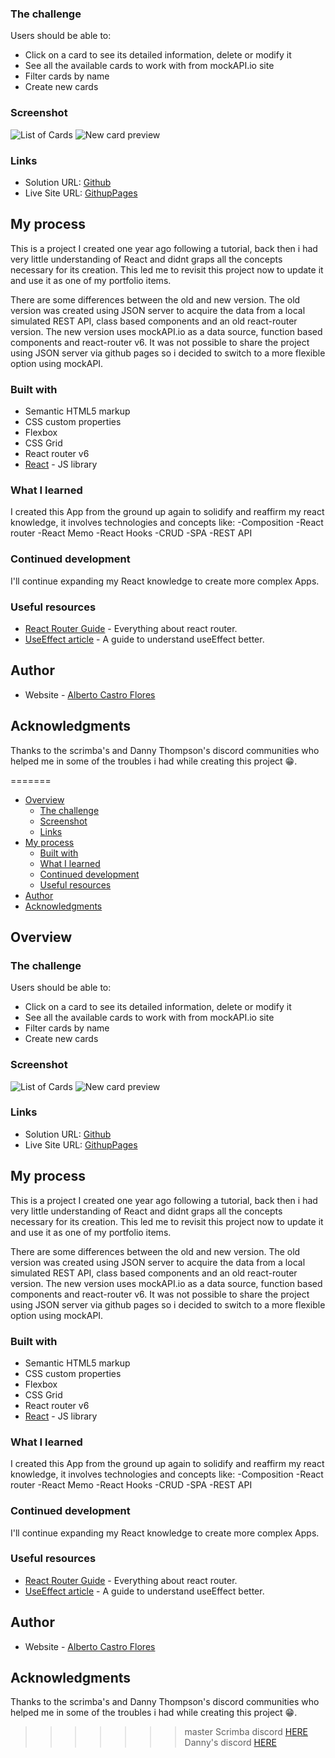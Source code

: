 ### The challenge

Users should be able to:

- Click on a card to see its detailed information, delete or modify it
- See all the available cards to work with from mockAPI.io site
- Filter cards by name
- Create new cards

### Screenshot

![List of Cards](./images/cards.jpg)
![New card preview](./images/cardCreate.jpg)

### Links

- Solution URL: [Github](https://github.com/AlbertoCastroF/CardManager)
- Live Site URL: [GithupPages](https://albertocastrof.github.io/CardManager/)

## My process

This is a project I created one year ago following a tutorial, back then i had very little understanding of React and didnt graps all the concepts necessary for its creation. This led me to revisit this project now to update it and use it as one of my portfolio items.

There are some differences between the old and new version. The old version was created using JSON server to acquire the data from a local simulated REST API, class based components and an old react-router version. The new version uses mockAPI.io as a data source, function based components and react-router v6. It was not possible to share the project using JSON server via github pages so i decided to switch to a more flexible option using mockAPI.

### Built with

- Semantic HTML5 markup
- CSS custom properties
- Flexbox
- CSS Grid
- React router v6
- [React](https://reactjs.org/) - JS library

### What I learned

I created this App from the ground up again to solidify and reaffirm my react knowledge, it involves technologies and concepts like:
-Composition
-React router
-React Memo
-React Hooks
-CRUD
-SPA
-REST API

### Continued development

I'll continue expanding my React knowledge to create more complex Apps.

### Useful resources

- [React Router Guide](https://reactrouter.com/web/guides/quick-start) - Everything about react router.
- [UseEffect article](https://overreacted.io/a-complete-guide-to-useeffect/#dont-lie-to-react-about-dependencies) - A guide to understand useEffect better.

## Author

- Website - [Alberto Castro Flores](https://www.linkedin.com/in/alberto-castro-flores-02007959/)

## Acknowledgments

Thanks to the scrimba's and Danny Thompson's discord communities who helped me in some of the troubles i had while creating this project 😁.

=======
- [Overview](#overview)
  - [The challenge](#the-challenge)
  - [Screenshot](#screenshot)
  - [Links](#links)
- [My process](#my-process)
  - [Built with](#built-with)
  - [What I learned](#what-i-learned)
  - [Continued development](#continued-development)
  - [Useful resources](#useful-resources)
- [Author](#author)
- [Acknowledgments](#acknowledgments)

## Overview

### The challenge

Users should be able to:

- Click on a card to see its detailed information, delete or modify it
- See all the available cards to work with from mockAPI.io site
- Filter cards by name
- Create new cards

### Screenshot

![List of Cards](./images/cards.jpg)
![New card preview](./images/cardCreate.jpg)

### Links

- Solution URL: [Github](https://github.com/AlbertoCastroF/CardManager)
- Live Site URL: [GithupPages](https://albertocastrof.github.io/CardManager/)

## My process

This is a project I created one year ago following a tutorial, back then i had very little understanding of React and didnt graps all the concepts necessary for its creation. This led me to revisit this project now to update it and use it as one of my portfolio items.

There are some differences between the old and new version. The old version was created using JSON server to acquire the data from a local simulated REST API, class based components and an old react-router version. The new version uses mockAPI.io as a data source, function based components and react-router v6. It was not possible to share the project using JSON server via github pages so i decided to switch to a more flexible option using mockAPI.

### Built with

- Semantic HTML5 markup
- CSS custom properties
- Flexbox
- CSS Grid
- React router v6
- [React](https://reactjs.org/) - JS library

### What I learned

I created this App from the ground up again to solidify and reaffirm my react knowledge, it involves technologies and concepts like:
-Composition
-React router
-React Memo
-React Hooks
-CRUD
-SPA
-REST API

### Continued development

I'll continue expanding my React knowledge to create more complex Apps.

### Useful resources

- [React Router Guide](https://reactrouter.com/web/guides/quick-start) - Everything about react router.
- [UseEffect article](https://overreacted.io/a-complete-guide-to-useeffect/#dont-lie-to-react-about-dependencies) - A guide to understand useEffect better.

## Author

- Website - [Alberto Castro Flores](https://www.linkedin.com/in/alberto-castro-flores-02007959/)

## Acknowledgments

Thanks to the scrimba's and Danny Thompson's discord communities who helped me in some of the troubles i had while creating this project 😁.

>>>>>>> master
Scrimba discord [HERE](https://discord.com/login?redirect_to=%2Fchannels%2F684009642984341525%2F688827098957348907)
Danny's discord [HERE](https://discord.gg/XhxVQUuA)
